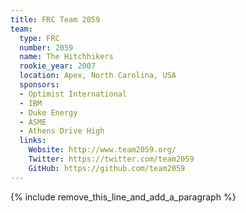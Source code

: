 ```yaml
---
title: FRC Team 2059
team:
  type: FRC
  number: 2059
  name: The Hitchhikers
  rookie_year: 2007
  location: Apex, North Carolina, USA
  sponsors:
  - Optimist International
  - IBM
  - Duke Energy
  - ASME
  - Athens Drive High
  links:
    Website: http://www.team2059.org/
    Twitter: https://twitter.com/team2059
    GitHub: https://github.com/team2059
---
```


{% include remove_this_line_and_add_a_paragraph %}